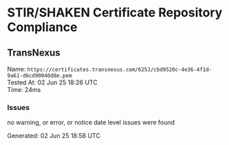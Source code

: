 # STIR/SHAKEN Certificate Repository Compliance

## TransNexus

Name: `https://certificates.transnexus.com/625J/cbd9520c-4e36-4f1d-9a61-d6cd90040d8e.pem`\
Tested At: 02 Jun 25 18:26 UTC\
Time: 24ms

### Issues

no warning, or error, or notice date level issues were found

Generated: 02 Jun 25 18:58 UTC